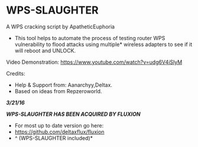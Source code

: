 # WPS-SLAUGHTER

A WPS cracking script by ApatheticEuphoria
+ This tool helps to automate the process of testing router WPS vulnerability to flood attacks using multiple* wireless adapters to see if it will reboot and UNLOCK.

Video Demonstration:
https://www.youtube.com/watch?v=udg6V4iSlyM

Credits:
+ Help & Support from: Aanarchyy,Deltax.
+ Based on ideas from Repzeroworld.

***3/21/16***

***WPS-SLAUGHTER HAS BEEN ACQUIRED BY FLUXION***

+ For most up to date version go here:
+ https://github.com/deltaxflux/fluxion
+ ^ (WPS-SLAUGHTER included)*

